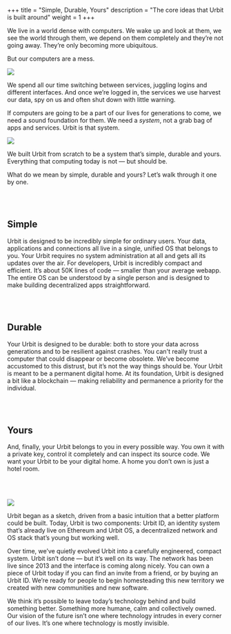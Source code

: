+++
title = "Simple, Durable, Yours"
description = "The core ideas that Urbit is built around"
weight = 1
+++

We live in a world dense with computers. We wake up and look at them, we see the world through them, we depend on them completely and they’re not going away. They’re only becoming more ubiquitous.

But our computers are a mess.

![](https://media.urbit.org/site/understanding-urbit/simple-durable-yours/sdy-1.svg)

We spend all our time switching between services, juggling logins and different interfaces. And once we’re logged in, the services we use harvest our data, spy on us and often shut down with little warning.

If computers are going to be a part of our lives for generations to come, we need a sound foundation for them. We need a _system_, not a grab bag of apps and services. Urbit is that system.

<picture class="full mt4 mb4 c4-10-lg measure">
<source srcset="https://media.urbit.org/site/understanding-urbit/simple-durable-yours/sdy-2.png,
https://media.urbit.org/site/understanding-urbit/simple-durable-yours/sdy-2%402x.png 2x">
<img src="https://media.urbit.org/site/understanding-urbit/simple-durable-yours/sdy-2%402x.png"/>
</picture>

We built Urbit from scratch to be a system that’s simple, durable and yours. Everything that computing today is not — but should be.

What do we mean by simple, durable and yours? Let’s walk through it one by one.

<br /><br />

## Simple

Urbit is designed to be incredibly simple for ordinary users. Your data, applications and connections all live in a single, unified OS that belongs to you. Your Urbit requires no system administration at all and gets all its updates over the air. For developers, Urbit is incredibly compact and efficient. It’s about 50K lines of code — smaller than your average webapp. The entire OS can be understood by a single person and is designed to make building decentralized apps straightforward.

<br /><br />

## Durable

Your Urbit is designed to be durable: both to store your data across generations and to be resilient against crashes. You can't really trust a computer that could disappear or become obsolete. We’ve become accustomed to this distrust, but it’s not the way things should be. Your Urbit is meant to be a permanent digital home. At its foundation, Urbit is designed a bit like a blockchain — making reliability and permanence a priority for the individual.

<br /><br />

## Yours

And, finally, your Urbit belongs to you in every possible way. You own it with a private key, control it completely and can inspect its source code. We want your Urbit to be your digital home. A home you don’t own is just a hotel room.

<br /><br />

<picture class="full mt4 mb4 c3-11-lg">
<source srcset="https://media.urbit.org/site/understanding-urbit/simple-durable-yours/sdy-3.png,
https://media.urbit.org/site/understanding-urbit/simple-durable-yours/sdy-3%402x.png 2x">
<img src="https://media.urbit.org/site/understanding-urbit/simple-durable-yours/sdy-3%402x.png"/>
</picture>

Urbit began as a sketch, driven from a basic intuition that a better platform could be built. Today, Urbit is two components: Urbit ID, an identity system that’s already live on Ethereum and Urbit OS, a decentralized network and OS stack that’s young but working well.

Over time, we’ve quietly evolved Urbit into a carefully engineered, compact system. Urbit isn’t done — but it’s well on its way. The network has been live since 2013 and the interface is coming along nicely. You can own a piece of Urbit today if you can find an invite from a friend, or by buying an Urbit ID. We’re ready for people to begin homesteading this new territory we created with new communities and new software.

We think it’s possible to leave today’s technology behind and build something better. Something more humane, calm and collectively owned. Our vision of the future isn’t one where technology intrudes in every corner of our lives. It’s one where technology is mostly invisible.

